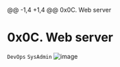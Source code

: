 @@ -1,4 +1,4 @@
0x0C. Web server
# 0x0C. Web server

`DevOps`
`SysAdmin`
![image](https://user-images.githubusercontent.com/99530400/191543451-66c10d22-2108-42f2-aba1-9912c14a0ab5.png)
